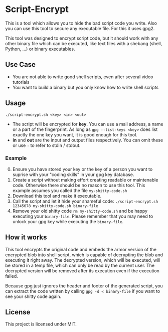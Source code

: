 # Script-Encrypt

This is a tool which allows you to hide the bad script code you write.
Also you can use this tool to secure any executable file.
For this it uses gpg2.

This tool was designed to encrypt script code,
but it should work with any other binary file which can be executed,
like text files with a shebang (shell, Python, …) or binary executables.

## Use Case

- You are not able to write good shell scripts,
  even after several video tutorials
- You want to build a binary but you only know how to write shell scripts

## Usage

```
./script-encrypt.sh <key> <in> <out>
```

- The script will be encrypted for **key**.
  You can use a mail address, a name or a part of the fingerprint.
  As long as `gpg --list-keys <key>` does list exactly the one key you want,
  it is good enough for this tool.
- **in** and **out** are the input and output files respectively.
  You can omit these or use `-` to refer to stdin / stdout.

### Example

0. Ensure you have stored your key or the key of a person you want to suprise with your "coding skills" in your gpg key database.
1. Create a script without making effort creating readable or maintenable code.
   Otherwise there should be no reason to use this tool.
   This example assumes you called the file `my-shitty-code.sh`
2. Download this tool and make it executable.
3. Call the script and let it hide your shameful code:
   `./script-encrypt.sh 12345678 my-shitty-code.sh binary-file`
4. Remove your old shitty code `rm my-shitty-code.sh` and be happy executing your `binary-file`.
   Please remember that you may need to unlock your gpg key while executing the `binary-file`.

## How it works

This tool encrypts the original code and embeds the armor version of the encrypted blob into shell script,
which is capable of decrypting the blob and executing it right away.
The decrypted version, which will be executed, will be stored in a temp file,
which can only be read by the current user.
The decrypted version will be removed after its execution
even if the execution failed.

Because gpg just ignores the header and footer of the generated script,
you can extract the code written by calling `gpg -d < binary-file`
if you want to see your shitty code again.

## License

This project is licensed under MIT.
